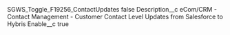 <?xml version="1.0" encoding="UTF-8"?>
<CustomMetadata xmlns="http://soap.sforce.com/2006/04/metadata" xmlns:xsi="http://www.w3.org/2001/XMLSchema-instance" xmlns:xsd="http://www.w3.org/2001/XMLSchema">
    <label>SGWS_Toggle_F19256_ContactUpdates</label>
    <protected>false</protected>
    <values>
        <field>Description__c</field>
        <value xsi:type="xsd:string">eCom/CRM - Contact Management - Customer Contact Level Updates from Salesforce to Hybris</value>
    </values>
    <values>
        <field>Enable__c</field>
        <value xsi:type="xsd:boolean">true</value>
    </values>
</CustomMetadata>
